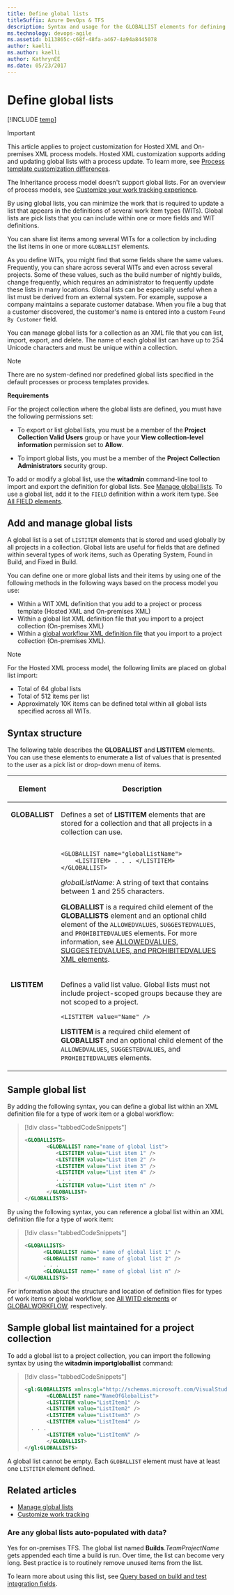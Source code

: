 ```yaml
---
title: Define global lists 
titleSuffix: Azure DevOps & TFS
description: Syntax and usage for the GLOBALLIST elements for defining pick lists used across several projects and work item types  
ms.technology: devops-agile
ms.assetid: b113865c-c68f-48fa-a467-4a94a8445078
author: kaelli
ms.author: kaelli
author: KathrynEE
ms.date: 05/23/2017
---
```


# Define global lists

[!INCLUDE [temp](../../includes/version-tfs-all-versions.md)]

> [!IMPORTANT]  
> This article applies to project customization for Hosted XML and On-premises XML process models. Hosted XML customization supports adding and updating global lists with a process update. To learn more, see [Process template customization differences](../../organizations/settings/work/import-process/differences.md).
>
> The Inheritance process model doesn't support global lists. For an overview of process models, see [Customize your work tracking experience](../customize-work.md).

By using global lists, you can minimize the work that is required to update a list that appears in the definitions of several work item types (WITs). Global lists are pick lists that you can include within one or more fields and WIT definitions.

You can share list items among several WITs for a collection by including the list items in one or more `GLOBALLIST` elements.

As you define WITs, you might find that some fields share the same values. Frequently, you can share across several WITs and even across several projects. Some of these values, such as the build number of nightly builds, change frequently, which requires an administrator to frequently update these lists in many locations. Global lists can be especially useful when a list must be derived from an external system. For example, suppose a company maintains a separate customer database. When you file a bug that a customer discovered, the customer's name is entered into a custom `Found By Customer` field.

You can manage global lists for a collection as an XML file that you can list, import, export, and delete. The name of each global list can have up to 254 Unicode characters and must be unique within a collection.

> [!NOTE]  
> There are no system-defined nor predefined global lists specified in the default processes or process templates provides.

**Requirements**

For the project collection where the global lists are defined, you must have the following permissions set:

- To export or list global lists, you must be a member of the **Project Collection Valid Users** group or have your **View collection-level information** permission set to **Allow**.

- To import global lists, you must be a member of the **Project Collection Administrators** security group.

To add or modify a global list, use the **witadmin** command-line tool to import and export the definition for global lists. See [Manage global lists](../witadmin/manage-global-lists-for-work-item-types.md). To use a global list, add it to the `FIELD` definition within a work item type. See [All FIELD elements](field-definition-element-reference.md).

<a name="add-manage"></a>

## Add and manage global lists

A global list is a set of `LISTITEM` elements that is stored and used globally by all projects in a collection. Global lists are useful for fields that are defined within several types of work items, such as Operating System, Found in Build, and Fixed in Build.

You can define one or more global lists and their items by using one of the following methods in the following ways based on the process model you use:

- Within a WIT XML definition that you add to a project or process template (Hosted XML and On-premises XML)
- Within a global list XML definition file that you import to a project collection (On-premises XML)
- Within a [global workflow XML definition file](global-workflow-xml-element-reference.md) that you import to a project collection (On-premises XML).

> [!NOTE]  
> For the Hosted XML process model, the following limits are placed on global list import:
>
> - Total of 64 global lists
> - Total of 512 items per list
> - Approximately 10K items can be defined total within all global lists specified across all WITs.

<a name="SyntaxDefine"></a>

## Syntax structure

The following table describes the **GLOBALLIST** and **LISTITEM** elements. You can use these elements to enumerate a list of values that is presented to the user as a pick list or drop-down menu of items.

<table width="80%">
<thead>
<tr>
<th width="15%"><p>Element</p></th>
<th width="95%"><p>Description</p></th>
</tr>
</thead>
<tbody valign="top">
<tr>
<td><p><strong>GLOBALLIST</strong></p></td>
<td><p>Defines a set of <strong>LISTITEM</strong> elements that are stored for a collection and that all projects in a collection can use.</p>

<code>
&#60;GLOBALLIST name=&quot;globalListName&quot;&#62;<br/>    &#60;LISTITEM&#62; . . . &#60;/LISTITEM&#62;<br/>&#60;/GLOBALLIST&#62;<br/></code>

<p><em>globalListName</em>: A string of text that contains between 1 and 255 characters.</p>
<p><strong>GLOBALLIST</strong> is a required child element of the <strong>GLOBALLISTS</strong> element and an optional child element of the <code>ALLOWEDVALUES</code>, <code>SUGGESTEDVALUES</code>, and <code>PROHIBITEDVALUES</code> elements. For more information, see <a href="define-pick-lists.md" data-raw-source="[ALLOWEDVALUES, SUGGESTEDVALUES, and PROHIBITEDVALUES XML elements](define-pick-lists.md)">ALLOWEDVALUES, SUGGESTEDVALUES, and PROHIBITEDVALUES XML elements</a>.</p>

</td>
</tr>
<tr>
<td><p><strong>LISTITEM</strong></p></td>
<td><p>Defines a valid list value. Global lists must not include project-scoped groups because they are not scoped to a project.</p>

<code>&#60;LISTITEM value="Name" /&#62;
</code>

<p><strong>LISTITEM</strong> is a required child element of <strong>GLOBALLIST</strong> and an optional child element of the <code>ALLOWEDVALUES</code>, <code>SUGGESTEDVALUES</code>, and <code>PROHIBITEDVALUES</code> elements.</p>

</td>
</tr>
</tbody>
</table>

<a name="SyntaxWITD"></a>

## Sample global list

By adding the following syntax, you can define a global list within an XML definition file for a type of work item or a global workflow:

> [!div class="tabbedCodeSnippets"]
>
> ```XML
> <GLOBALLISTS>
>        <GLOBALLIST name="name of global list">
>           <LISTITEM value="List item 1" />
>           <LISTITEM value="List item 2" />
>           <LISTITEM value="List item 3" />
>           <LISTITEM value="List item 4" />
>           . . .
>           <LISTITEM value="List item n" />
>        </GLOBALLIST>
> </GLOBALLISTS>
> ```

By using the following syntax, you can reference a global list within an XML definition file for a type of work item:

> [!div class="tabbedCodeSnippets"]
>
> ```XML
> <GLOBALLISTS>
>       <GLOBALLIST name=" name of global list 1" />
>       <GLOBALLIST name=" name of global list 2" />
>       . . .
>       <GLOBALLIST name=" name of global list n" />
> </GLOBALLISTS>
> ```

For information about the structure and location of definition files for types of work items or global workflow, see [All WITD elements](all-witd-xml-elements-reference.md) or [GLOBALWORKFLOW](global-workflow-xml-element-reference.md), respectively.

<a name="project-collection"></a>

## Sample global list maintained for a project collection

To add a global list to a project collection, you can import the following syntax by using the **witadmin importgloballist** command:

> [!div class="tabbedCodeSnippets"]
>
> ```XML
> <gl:GLOBALLISTS xmlns:gl="http://schemas.microsoft.com/VisualStudio/2008/workitemtracking/globallists">
>        <GLOBALLIST name="NameOfGlobalList">
>        <LISTITEM value="ListItem1" />
>        <LISTITEM value="ListItem2" />
>        <LISTITEM value="ListItem3" />
>        <LISTITEM value="ListItem4" />
>   . . .
>        <LISTITEM value="ListItemN" />
>        </GLOBALLIST>
> </gl:GLOBALLISTS>
> ```

A global list cannot be empty. Each `GLOBALLIST` element must have at least one `LISTITEM` element defined.

## Related articles

- [Manage global lists](../witadmin/manage-global-lists-for-work-item-types.md)
- [Customize work tracking](../customize-work.md)

### Are any global lists auto-populated with data?

Yes for on-premises TFS. The global list named **Builds**._TeamProjectName_ gets appended each time a build is run. Over time, the list can become very long. Best practice is to routinely remove unused items from the list.

To learn more about using this list, see [Query based on build and test integration fields](../../boards/queries/build-test-integration.md).
